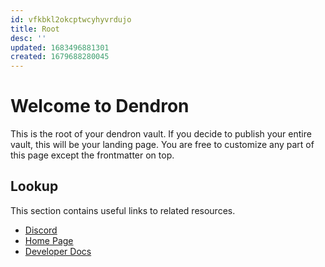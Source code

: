 ```yaml
---
id: vfkbkl2okcptwcyhyvrdujo
title: Root
desc: ''
updated: 1683496881301
created: 1679688280045
---
```

# Welcome to Dendron

This is the root of your dendron vault. If you decide to publish your entire vault, this will be your landing page. You are free to customize any part of this page except the frontmatter on top.

## Lookup

This section contains useful links to related resources.

- [Discord](https://link.dendron.so/6b23)
- [Home Page](https://wiki.dendron.so/)
- [Developer Docs](https://docs.dendron.so/)